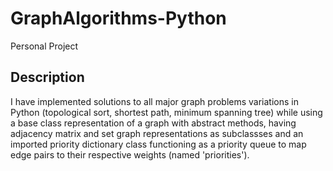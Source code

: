 # GraphAlgorithms-Python

Personal Project

## Description

I have implemented solutions to all major graph problems variations in Python (topological 
sort, shortest path, minimum spanning tree) while using a base class representation of a
graph with abstract methods, having adjacency matrix and set graph representations as 
subclassses and an imported priority dictionary class functioning as a priority queue to map
edge pairs to their respective weights (named 'priorities').
